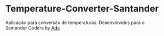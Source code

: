 # Temperature-Converter-Santander
Aplicação para conversão de temperaturas. Desenvolvidos para o Santander Coders by [Ada](https://www.linkedin.com/school/adatechbr/)
